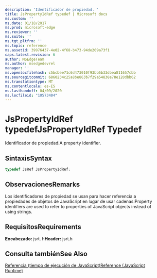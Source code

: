 ```yaml
---
description: 'Identificador de propiedad. '
title: JsPropertyIdRef typedef | Microsoft docs
ms.custom: ''
ms.date: 01/18/2017
ms.prod: microsoft-edge
ms.reviewer: ''
ms.suite: ''
ms.tgt_pltfrm: ''
ms.topic: reference
ms.assetid: 39976437-4e02-4f68-b473-94de209a73f1
caps.latest.revision: 6
author: MSEdgeTeam
ms.author: msedgedevrel
manager: ''
ms.openlocfilehash: c5bcbee71c6d473010f93bb5b33dbea811657cbb
ms.sourcegitcommit: 6860234c25a8be863b7f29a54838e78e120dbb62
ms.translationtype: MT
ms.contentlocale: es-ES
ms.lasthandoff: 04/09/2020
ms.locfileid: "10573404"
---
```

# <span data-ttu-id="316a0-103">JsPropertyIdRef typedef</span><span class="sxs-lookup"><span data-stu-id="316a0-103">JsPropertyIdRef Typedef</span></span>
<span data-ttu-id="316a0-104">Identificador de propiedad.</span><span class="sxs-lookup"><span data-stu-id="316a0-104">A property identifier.</span></span>  
  
## <span data-ttu-id="316a0-105">Sintaxis</span><span class="sxs-lookup"><span data-stu-id="316a0-105">Syntax</span></span>  
  
```cpp  
typedef JsRef JsPropertyIdRef;  
```  
  
## <span data-ttu-id="316a0-106">Observaciones</span><span class="sxs-lookup"><span data-stu-id="316a0-106">Remarks</span></span>  
 <span data-ttu-id="316a0-107">Los identificadores de propiedad se usan para hacer referencia a propiedades de objetos de JavaScript en lugar de usar cadenas.</span><span class="sxs-lookup"><span data-stu-id="316a0-107">Property identifiers are used to refer to properties of JavaScript objects instead of using strings.</span></span>  
  
## <span data-ttu-id="316a0-108">Requisitos</span><span class="sxs-lookup"><span data-stu-id="316a0-108">Requirements</span></span>  
 <span data-ttu-id="316a0-109">**Encabezado:** jsrt. h</span><span class="sxs-lookup"><span data-stu-id="316a0-109">**Header:** jsrt.h</span></span>  
  
## <span data-ttu-id="316a0-110">Consulta también</span><span class="sxs-lookup"><span data-stu-id="316a0-110">See Also</span></span>  
 [<span data-ttu-id="316a0-111">Referencia (tiempo de ejecución de JavaScript)</span><span class="sxs-lookup"><span data-stu-id="316a0-111">Reference (JavaScript Runtime)</span></span>](../chakra-hosting/reference-javascript-runtime.md)